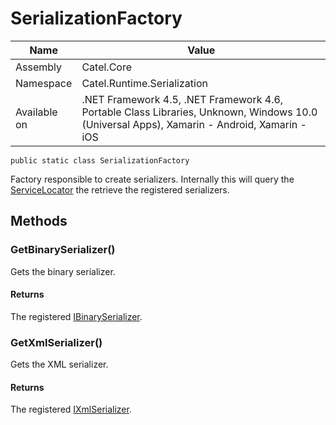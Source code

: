 

# SerializationFactory

Name|Value
---|---
Assembly|Catel.Core
Namespace|Catel.Runtime.Serialization
Available on|.NET Framework 4.5, .NET Framework 4.6, Portable Class Libraries, Unknown, Windows 10.0 (Universal Apps), Xamarin - Android, Xamarin - iOS

```
public static class SerializationFactory
```

Factory responsible to create serializers. Internally this will query the [ServiceLocator](#) the retrieve the registered serializers.



## Methods

### GetBinarySerializer()

Gets the binary serializer.

#### Returns

The registered [IBinarySerializer](#).



### GetXmlSerializer()

Gets the XML serializer.

#### Returns

The registered [IXmlSerializer](#).



